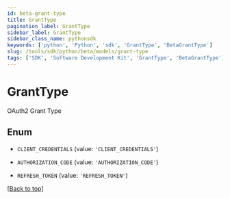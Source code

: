 ```yaml
---
id: beta-grant-type
title: GrantType
pagination_label: GrantType
sidebar_label: GrantType
sidebar_class_name: pythonsdk
keywords: ['python', 'Python', 'sdk', 'GrantType', 'BetaGrantType']
slug: /tools/sdk/python/beta/models/grant-type
tags: ['SDK', 'Software Development Kit', 'GrantType', 'BetaGrantType']
---
```


# GrantType

OAuth2 Grant Type

## Enum

- `CLIENT_CREDENTIALS` (value: `'CLIENT_CREDENTIALS'`)

- `AUTHORIZATION_CODE` (value: `'AUTHORIZATION_CODE'`)

- `REFRESH_TOKEN` (value: `'REFRESH_TOKEN'`)

[[Back to top]](#)
